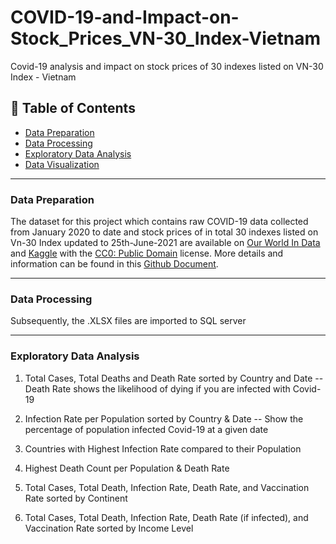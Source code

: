 # COVID-19-and-Impact-on-Stock_Prices_VN-30_Index-Vietnam
Covid-19 analysis and impact on stock prices of 30 indexes listed on VN-30 Index - Vietnam

## :bookmark_tabs: Table of Contents 

 * [Data Preparation](https://github.com/tankdinh/COVID-19-and-Impact-on-Stock_Prices_VN-30_Index-Vietnam/README.md?plain=1#L13)
 * [Data Processing](https://github.com/tankdinh/COVID-19-and-Impact-on-Stock_Prices_VN-30_Index-Vietnam/blob/aaf7c55bb45240001aa7e734fd8a61a45f61cb04/README.md?plain=1#L18-L20)
 * [Exploratory Data Analysis]()
 * [Data Visualization]()

---

### Data Preparation
The dataset for this project which contains raw COVID-19 data collected from January 2020 to date and stock prices of in total 30 indexes listed on Vn-30 Index updated to 25th-June-2021 are available on [Our World In Data](https://ourworldindata.org/covid-deaths) and [Kaggle](https://www.kaggle.com/datasets/nguyenngocphung/stock-prices-vn30-indexvietnam?resource=download) with the [CC0: Public Domain](https://creativecommons.org/publicdomain/zero/1.0/) license. More details and information can be found in this [Github Document](https://github.com/owid/covid-19-data/blob/master/public/data/README.md).

---

### Data Processing
Subsequently, the .XLSX files are imported to SQL server

---

### Exploratory Data Analysis
1. Total Cases, Total Deaths and Death Rate sorted by Country and Date
--Death Rate shows the likelihood of dying if you are infected with Covid-19

2. Infection Rate per Population sorted by Country & Date
-- Show the percentage of population infected Covid-19 at a given date

3. Countries with Highest Infection Rate compared to their Population 
 
4. Highest Death Count per Population & Death Rate  

5. Total Cases, Total Death, Infection Rate, Death Rate, and Vaccination Rate sorted by Continent

6. Total Cases, Total Death, Infection Rate, Death Rate (if infected), and Vaccination Rate sorted by Income Level
 
 
